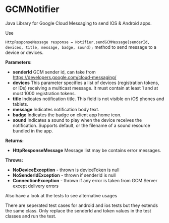 # GCMNotifier
Java Library for Google Cloud Messaging to send IOS &amp; Android apps.

Use

`HttpResponseMessage response = Notifier.sendGCMMessage(senderId, devices, title, message, badge, sound);`
method to send message to a device or devices.
 
**Parameters:**
 - **senderId** GCM sender id, can take from https://developers.google.com/cloud-messaging/
 - **devices** This parameter specifies a list of devices (registration tokens, or IDs) receiving a multicast message. It must contain at least 1 and at most 1000 registration tokens.
 - **title** Indicates notification title. This field is not visible on iOS phones and tablets.
 - **message** Indicates notification body text.
 - **badge** Indicates the badge on client app home icon.
 - **sound** Indicates a sound to play when the device receives the notification. Supports default, or the filename of a sound resource bundled in the app.

**Returns:**
- **HttpResponseMessage** Message list may be contains error messages.

**Throws:**
- **NoDeviceException** - thrown is deviceToken is null
- **NoSenderIdException** - thrown if senderId is null
- **ConnectionException** - thrown if any error is taken from GCM Server except delivery errors

Also have a look at the tests to see alternative usages

There are seperated test cases for android and ios tests but they extends the same class. 
Only replace the senderId and token values in the test classes and run the test.
